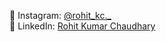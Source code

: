 📸 Instagram: [@rohit_kc._](https://www.instagram.com/rohit_kc._/?igsh=bnB0Z201bTM3Nmxz)  
💼 LinkedIn: [Rohit Kumar Chaudhary](https://www.linkedin.com/in/rohit-kumar-c-haudhary-8b0874268/)
